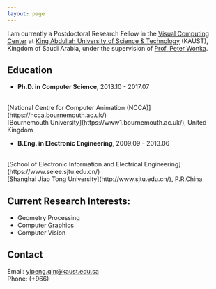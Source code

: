 ```yaml
---
layout: page
---
```


I am currently a Postdoctoral Research Fellow in the [Visual Computing Center](https://vcc.kaust.edu.sa/) at [King Abdullah University of Science & Technology](https://www.kaust.edu.sa/) (KAUST), Kingdom of Saudi Arabia, under the supervision of [Prof. Peter Wonka](http://peterwonka.net/).

## Education

- __Ph.D. in Computer Science__, 2013.10 - 2017.07
<br/>
[National Centre for Computer Animation (NCCA)](https://ncca.bournemouth.ac.uk/)
<br/>
[Bournemouth University](https://www1.bournemouth.ac.uk/), United Kingdom

- __B.Eng. in Electronic Engineering__, 2009.09 - 2013.06
<br/> 
[School of Electronic Information and Electrical Engineering](https://www.seiee.sjtu.edu.cn/)
<br/>
[Shanghai Jiao Tong University](http://www.sjtu.edu.cn/), P.R.China


## Current Research Interests:

- Geometry Processing
- Computer Graphics
- Computer Vision

## Contact
Email: yipeng.qin@kaust.edu.sa
<br/>
Phone: (+966) 
